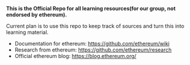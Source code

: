 **This is the Official Repo for all learning resources(for our group, not endorsed by ethereum).**

Current plan is to use this repo to keep track of sources and turn this into learning material.

- Documentation for ethereum: https://github.com/ethereum/wiki
- Research from ethereum: https://github.com/ethereum/research
- Official ethereum blog: https://blog.ethereum.org/


